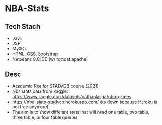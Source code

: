 # NBA-Stats

## Tech Stach
- Java
- JSP
- MySQL
- HTML, CSS, Bootstrap
- Netbeans 8.0 IDE (w/ tomcat apache)

## Desc
- Academic Req for STADVDB course (2021)
- Nba stats data from kaggle: https://www.kaggle.com/datasets/nathanlauga/nba-games
- https://nba-stats-stadvdb.herokuapp.com/ (its down because Heroku is not free anymore)
- The aim is to show different stats that will need one table, two table, three table, or four table queries

